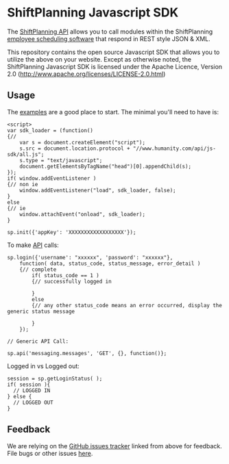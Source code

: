ShiftPlanning Javascript SDK
================

The [ShiftPlanning API](http://www.humanity.com/api/) allows you to call modules within the ShiftPlanning [employee scheduling software](http://www.humanity.com/) that respond in REST style JSON & XML.

This repository contains the open source Javascript SDK that allows you to utilize the
above on your website. Except as otherwise noted, the ShiftPlanning Javascript SDK
is licensed under the Apache Licence, Version 2.0
(http://www.apache.org/licenses/LICENSE-2.0.html)


Usage
-----

The [examples][examples] are a good place to start. The minimal you'll need to
have is:

	<script>
	var sdk_loader = (function()
	{//
		var s = document.createElement("script");
		s.src = document.location.protocol + "//www.humanity.com/api/js-sdk/all.js";
		s.type = "text/javascript";
		document.getElementsByTagName("head")[0].appendChild(s);
	});
	if( window.addEventListener )
	{// non ie
		window.addEventListener("load", sdk_loader, false);
	}
	else
	{// ie
		window.attachEvent("onload", sdk_loader);
	}

	sp.init({'appKey': 'XXXXXXXXXXXXXXXXXX'});


To make [API][API] calls:

	sp.login({'username': "xxxxxx", 'password': "xxxxxx"},
		function( data, status_code, status_message, error_detail )
		{// complete
			if( status_code == 1 )
			{// successfully logged in

			}
			else
			{// any other status_code means an error occurred, display the generic status message

			}
		});

	// Generic API Call:

	sp.api('messaging.messages', 'GET', {}, function()};

Logged in vs Logged out:

	session = sp.getLoginStatus( );
	if( session ){
	  // LOGGED IN
	} else {
	  // LOGGED OUT
	}

[examples]: https://github.com/shiftplanning/javascript-sdk/tree/master/examples/
[API]: http://www.humanity.com/api/


Feedback
--------

We are relying on the [GitHub issues tracker][issues] linked from above for
feedback. File bugs or other issues [here][issues].

[issues]: http://github.com/shiftplanning/javascript-sdk/issues